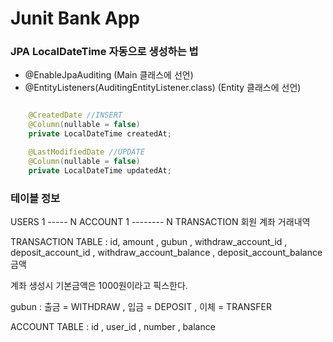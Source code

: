 # Junit Bank App

### JPA LocalDateTime 자동으로 생성하는 법
- @EnableJpaAuditing (Main 클래스에 선언)
- @EntityListeners(AuditingEntityListener.class) (Entity 클래스에 선언)
```java

    @CreatedDate //INSERT
    @Column(nullable = false)
    private LocalDateTime createdAt;

    @LastModifiedDate //UPDATE
    @Column(nullable = false)
    private LocalDateTime updatedAt;

```



### 테이블 정보
USERS 1  ----- N ACCOUNT 1 -------- N TRANSACTION
회원               계좌                   거래내역

TRANSACTION TABLE :
id, amount , gubun , withdraw_account_id , deposit_account_id , withdraw_account_balance , deposit_account_balance
금액

계좌 생성시 기본금액은 1000원이라고 픽스한다.

gubun : 출금 = WITHDRAW , 입금 = DEPOSIT , 이체 = TRANSFER


ACCOUNT TABLE :
id , user_id , number , balance





